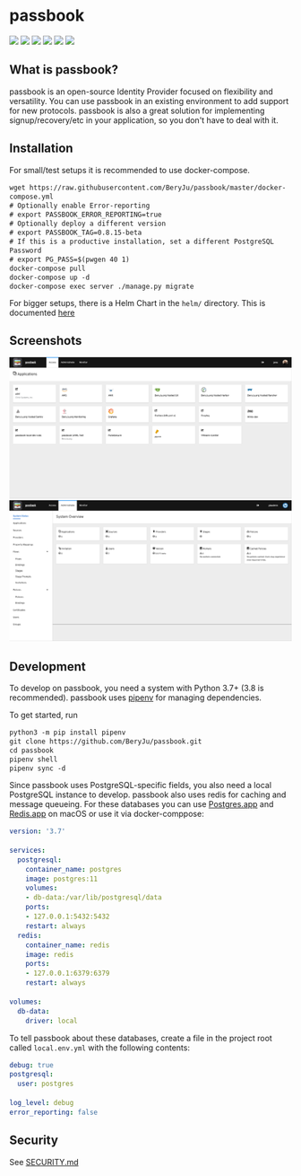 # passbook

![](https://img.shields.io/github/workflow/status/beryju/passbook/passbook-ci?style=flat-square)
![](https://img.shields.io/docker/pulls/beryju/passbook.svg?style=flat-square)
![](https://img.shields.io/docker/pulls/beryju/passbook-gatekeeper.svg?style=flat-square)
![](https://img.shields.io/docker/pulls/beryju/passbook-static.svg?style=flat-square)
![](https://img.shields.io/docker/v/beryju/passbook?sort=semver&style=flat-square)
![](https://img.shields.io/codecov/c/gh/beryju/passbook?style=flat-square)

## What is passbook?

passbook is an open-source Identity Provider focused on flexibility and versatility. You can use passbook in an existing environment to add support for new protocols. passbook is also a great solution for implementing signup/recovery/etc in your application, so you don't have to deal with it.

## Installation

For small/test setups it is recommended to use docker-compose.

```
wget https://raw.githubusercontent.com/BeryJu/passbook/master/docker-compose.yml
# Optionally enable Error-reporting
# export PASSBOOK_ERROR_REPORTING=true
# Optionally deploy a different version
# export PASSBOOK_TAG=0.8.15-beta
# If this is a productive installation, set a different PostgreSQL Password
# export PG_PASS=$(pwgen 40 1)
docker-compose pull
docker-compose up -d
docker-compose exec server ./manage.py migrate
```

For bigger setups, there is a Helm Chart in the `helm/` directory. This is documented [here](https://beryju.github.io/passbook/installation/kubernetes/)

## Screenshots

![](.github/screen_apps.png)
![](.github/screen_admin.png)

## Development

To develop on passbook, you need a system with Python 3.7+ (3.8 is recommended). passbook uses [pipenv](https://pipenv.pypa.io/en/latest/) for managing dependencies.

To get started, run

```
python3 -m pip install pipenv
git clone https://github.com/BeryJu/passbook.git
cd passbook
pipenv shell
pipenv sync -d
```

Since passbook uses PostgreSQL-specific fields, you also need a local PostgreSQL instance to develop. passbook also uses redis for caching and message queueing.
For these databases you can use [Postgres.app](https://postgresapp.com/) and [Redis.app](https://jpadilla.github.io/redisapp/) on macOS or use it via docker-comppose:

```yaml
version: '3.7'

services:
  postgresql:
    container_name: postgres
    image: postgres:11
    volumes:
    - db-data:/var/lib/postgresql/data
    ports:
    - 127.0.0.1:5432:5432
    restart: always
  redis:
    container_name: redis
    image: redis
    ports:
    - 127.0.0.1:6379:6379
    restart: always

volumes:
  db-data:
    driver: local
```

To tell passbook about these databases, create a file in the project root called `local.env.yml` with the following contents:

```yaml
debug: true
postgresql:
  user: postgres

log_level: debug
error_reporting: false
```

## Security

See [SECURITY.md](SECURITY.md)
